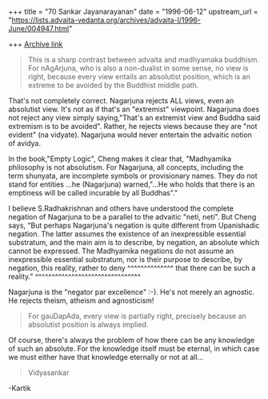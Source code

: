 +++
title = "70 Sankar Jayanarayanan"
date = "1996-06-12"
upstream_url = "https://lists.advaita-vedanta.org/archives/advaita-l/1996-June/004947.html"

+++
[Archive link](https://lists.advaita-vedanta.org/archives/advaita-l/1996-June/004947.html)

>
> This is a sharp contrast between advaita and madhyamaka buddhism. For
> nAgArjuna, who is also a non-dualist in some sense, no view is right,
> because every view entails an absolutist position, which is an extreme
> to be avoided by the Buddhist middle path.

That's not completely correct. Nagarjuna rejects ALL views, even an absolutist
view. It's not as if that's an "extremist" viewpoint. Nagarjuna does not
reject any view simply saying,"That's an extremist view and Buddha said
extremism is to be avoided". Rather, he rejects views because they are
"not evident" (na vidyate). Nagarjuna would never entertain the advaitic notion
of avidya.

In the book,"Empty Logic", Cheng makes it clear that, "Madhyamika philosophy
is not absolutism. For Nagarjuna, all concepts, including the term shunyata,
are incomplete symbols or provisionary names. They do not stand for entities
...he (Nagarjuna) warned,"...He who holds that there is an emptiness will be
called incurable by all Buddhas"."

I believe S.Radhakrishnan and others have understood the complete negation
of Nagarjuna to be a parallel to the advaitic "neti, neti". But Cheng says,
"But perhaps Nagarjuna's negation is quite different from Upanishadic negation.
The latter assumes the existence of an inexpressible essential substratum, and
the main aim is to describe, by negation, an absolute which cannot be expressed.
The Madhyamika negations do not assume an inexpressible essential substratum,
nor is their purpose to describe, by negation, this reality, rather to deny
                                                             ^^^^^^^^^^^^^^
that there can be such a reality."
^^^^^^^^^^^^^^^^^^^^^^^^^^^^^^^^

Nagarjuna is the "negator par excellence" :-). He's not merely an agnostic.
He rejects theism, atheism and agnosticism!

> For gauDapAda, every view is
> partially right, precisely because an absolutist position is always implied.

Of course, there's always the problem of how there can be any knowledge of
such an absolute. For the knowledge itself must be eternal, in which case we
must either have that knowledge eternally or not at all...

>
> Vidyasankar
>

-Kartik

